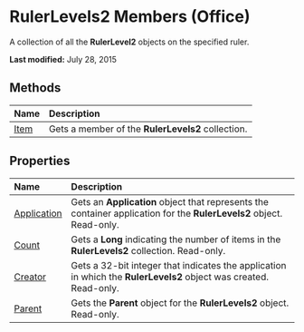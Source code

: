 
# RulerLevels2 Members (Office)
A collection of all the  **RulerLevel2** objects on the specified ruler.

 **Last modified:** July 28, 2015


## Methods



|**Name**|**Description**|
|:-----|:-----|
| [Item](b6791181-ea32-62e3-3b9a-1b60f436bc91.md)|Gets a member of the  **RulerLevels2** collection.|

## Properties



|**Name**|**Description**|
|:-----|:-----|
| [Application](174eba7d-38d8-6389-5a83-bb5a2cd2613b.md)|Gets an  **Application** object that represents the container application for the **RulerLevels2** object. Read-only.|
| [Count](94e7b037-ef73-753a-2231-fd31bd4405d5.md)|Gets a  **Long** indicating the number of items in the **RulerLevels2** collection. Read-only.|
| [Creator](e86b721c-df91-8ecc-5886-db6da0e24fca.md)|Gets a 32-bit integer that indicates the application in which the  **RulerLevels2** object was created. Read-only.|
| [Parent](000d8a65-c798-33d2-adc0-d38c44643aae.md)|Gets the  **Parent** object for the **RulerLevels2** object. Read-only.|
